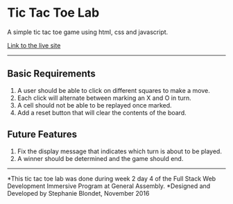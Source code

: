 # Tic Tac Toe Lab
A simple tic tac toe game using html, css and javascript.

[Link to the live site](https://steph-blondet.github.io/tic-tac-toe/)

---------------------
## Basic Requirements

1. A user should be able to click on different squares to make a move.
2. Each click will alternate between marking an X and O in turn.
3. A cell should not be able to be replayed once marked.
4. Add a reset button that will clear the contents of the board.

## Future Features

1. Fix the display message that indicates which turn is about to be played.
2. A winner should be determined and the game should end.


-------------------
*This tic tac toe lab was done during week 2 day 4 of the Full Stack Web Development Immersive Program at General Assembly. *Designed and Developed by Stephanie Blondet, November 2016

